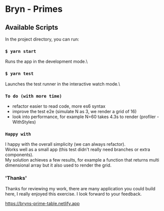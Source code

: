 # Bryn - Primes

## Available Scripts

In the project directory, you can run:

### `$ yarn start`

Runs the app in the development mode.\

### `$ yarn test`

Launches the test runner in the interactive watch mode.\

### `To do (with more time)`

- refactor easier to read code, more es6 syntax
- improve the test e2e (simulate N as 3, we render a grid of 16)
- look into performance, for example N=60 takes 4.3s to render (profiler - WithStyles)

### `Happy with`

I happy with the overall simplicity (we can always refactor).\
Works well as a small app (this test didn't really need branches or extra components).\
My solution achieves a few results, for example a function that returns multi dimensional array but it also used to render the grid.

### 'Thanks'

Thanks for reviewing my work, there are many application you could build here, I really enjoyed this exercise. I look forward to your feedback.

https://bryns-prime-table.netlify.app
